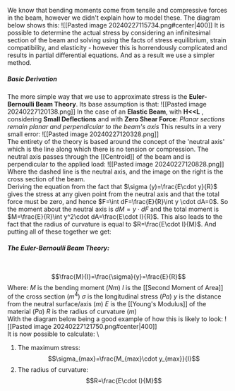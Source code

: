 We know that bending moments come from tensile and compressive forces in the beam, however we didn't explain how to model these. The diagram below shows this:
![[Pasted image 20240227115734.png#center|400]]
It is possible to determine the actual stress by considering an infinitesimal section of the beam and solving using the facts of stress equilibrium, strain compatibility, and elasticity - however this is horrendously complicated and results in partial differential equations. And as a result we use a simpler method.
##### Basic Derivation
The more simple way that we use to approximate stress is the __Euler-Bernoulli Beam Theory__.
Its base assumption is that:
![[Pasted image 20240227120138.png]]
In the case of an **Elastic Beam**, with **H<<L** , considering **Small Deflections** and with **Zero Shear Force**: *Planar sections remain planar and perpendicular to the beam's axis*
This results in a very small error:
![[Pasted image 20240227120328.png]]
\
The entirety of the theory is based around the concept of the 'neutral axis' which is the line along which there is no tension or compression.
The neutral axis passes through the [[Centroid]] of the beam and is perpendicular to the applied load:
![[Pasted image 20240227120828.png]]
Where the dashed line is the neutral axis, and the image on the right is the cross section of the beam.
\
Deriving the equation from the fact that $\sigma (y)=\frac{E\cdot y}{R}$ gives the stress at any given point from the neutral axis and that the total force must be zero, and hence $F=\int dF=\frac{E}{R}\int y \cdot dA=0$. So the moment about the neutral axis is $dM=y\cdot dF$ and the total moment is $M=\frac{E}{R}\int y^2\cdot dA=\frac{E\cdot I}{R}$. This also leads to the fact that the radius of curvature is equal to $R=\frac{E\cdot I}{M}$.
And putting all of these together we get:
##### The Euler-Bernoulli Beam Theory:
\
$$\frac{M}{I}=\frac{\sigma}{y}=\frac{E}{R}$$
Where:
$M$ is the bending moment ($Nm$)
$I$ is the [[Second Moment of Area]] of the cross section ($m^4$)
$\sigma$ is the longitudinal stress ($Pa$)
$y$ is the distance from the neutral surface/axis ($m$)
$E$ is the [[Young's Modulus]] of the material ($Pa$)
$R$ is the radius of curvature ($m$)
\
With the diagram below being a good example of how this is likely to look:
![[Pasted image 20240227121750.png#center|400]]
\
It is now possible to calculate:
\
1) The maximum stress:
$$\sigma_{max}=\frac{M_{max}\cdot y_{max}}{I}$$
2) The radius of curvature:
$$R=\frac{E\cdot I}{M}$$


